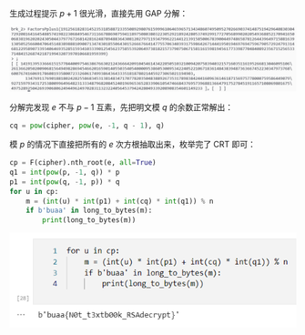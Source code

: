 生成过程提示 $p+1$ 很光滑，直接先用 GAP 分解：

![](crypto_bbfac.png)

分解完发现 $e$ 不与 $p-1$ 互素，先把明文模 $q$ 的余数正常解出：

```python
cq = pow(cipher, pow(e, -1, q - 1), q)
```

模 $p$ 的情况下直接把所有的 $e$ 次方根抽取出来，枚举完了 CRT 即可：

```python
cp = F(cipher).nth_root(e, all=True)
q1 = int(pow(p, -1, q)) * p
p1 = int(pow(q, -1, p)) * q
for u in cp:
    m = (int(u) * int(p1) + int(cq) * int(q1)) % n
    if b'buaa' in long_to_bytes(m):
        print(long_to_bytes(m))
```

![](crypto_bbfac_2.png)